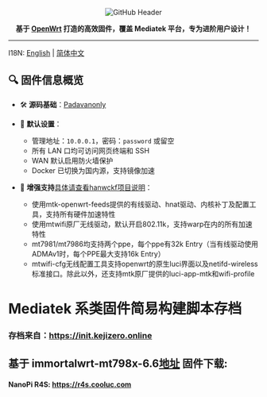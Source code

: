<div align="center">

![GitHub Header](https://git.kejizero.online/zhao/image/raw/branch/main/openwrt.png)

**基于 [OpenWrt](https://github.com/openwrt/openwrt) 打造的高效固件，覆盖 Mediatek 平台，专为进阶用户设计！**  

</div>

---

I18N: [English](README_EN.md) | [简体中文](README.md) 

## 🔍 固件信息概览 
- 🛠 **源码基础**：[Padavanonly](https://github.com/padavanonly/immortalwrt-mt798x-24.10)

- 🔧 **默认设置**：
  - 管理地址：`10.0.0.1`，密码：`password` 或留空
  - 所有 LAN 口均可访问网页终端和 SSH
  - WAN 默认启用防火墙保护
  - Docker 已切换为国内源，支持镜像加速
 
- 🚀 **增强支持**[具体请查看hanwckf项目说明](https://cmi.hanwckf.top/p/immortalwrt-mt798x)：
  - 使用mtk-openwrt-feeds提供的有线驱动、hnat驱动、内核补丁及配置工具，支持所有硬件加速特性
  - 使用mtwifi原厂无线驱动，默认开启802.11k，支持warp在内的所有加速特性
  - mt7981/mt7986均支持两个ppe，每个ppe有32k Entry（当有线驱动使用ADMAv1时，每个PPE最大支持16k Entry）
  - mtwifi-cfg无线配置工具支持openwrt的原生luci界面以及netifd-wireless标准接口。除此以外，还支持mtk原厂提供的luci-app-mtk和wifi-profile

# Mediatek 系类固件简易构建脚本存档

### 存档来自：https://init.kejizero.online

## 基于 immortalwrt-mt798x-6.6[地址](https://github.com/padavanonly/immortalwrt-mt798x-6.6) 固件下载:

#### NanoPi R4S: https://r4s.cooluc.com

